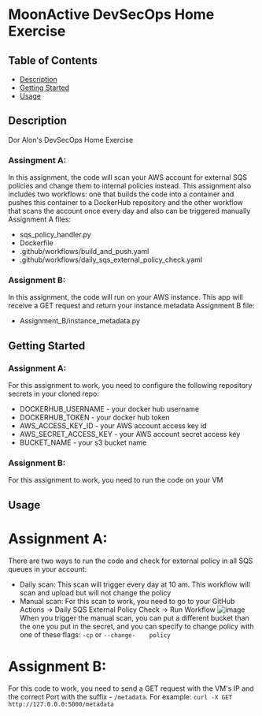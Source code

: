 # MoonActive DevSecOps Home Exercise

## Table of Contents
- [Description](#description)
- [Getting Started](#getting-started)
- [Usage](#usage)

## Description
Dor Alon's DevSecOps Home Exercise

### Assingment A:
In this assignment, the code will scan your AWS account for external SQS policies and change them to internal policies instead. This assignment also includes two workflows: one that builds the code into a container and pushes this container to a DockerHub repository and the other workflow that scans the account once every day and also can be triggered manually
Assignment A files:
- sqs_policy_handler.py
- Dockerfile
- .github/workflows/build_and_push.yaml
- .github/workflows/daily_sqs_external_policy_check.yaml

### Assignment B:
In this assignment, the code will run on your AWS instance. This app will receive a GET request and return your instance metadata
Assignment B file:
- Assignment_B/instance_metadata.py

## Getting Started
### Assignment A:
For this assignment to work, you need to configure the following repository secrets in your cloned repo:
- DOCKERHUB_USERNAME - your docker hub username
- DOCKERHUB_TOKEN - your docker hub token
- AWS_ACCESS_KEY_ID - your AWS account access key id
- AWS_SECRET_ACCESS_KEY -  your AWS account secret access key
- BUCKET_NAME - your s3 bucket name

### Assignment B:
For this assignment to work, you need to run the code on your VM

## Usage
# Assignment A:
There are two ways to run the code and check for external policy in all SQS queues in your account:
- Daily scan: This scan will trigger every day at 10 am. This workflow will scan and upload but will not change the policy
- Manual scan: For this scan to work, you need to go to your GitHub Actions -> Daily SQS External Policy Check -> Run Workflow
  ![image](https://github.com/Doal926/MoonActive_Devops_Task/assets/134269134/eb7ed7fd-4177-4c60-ae66-ac0d1f6f9651)
  When you trigger the manual scan, you can put a different bucket than the one you put in the secret, and you can specify to change policy with one of these flags: `-cp` or `--change-    policy`

# Assignment B:
For this code to work, you need to send a GET request with the VM's IP and the correct Port with the suffix - `/metadata`. For example: `curl -X GET http://127.0.0.0:5000/metadata`

